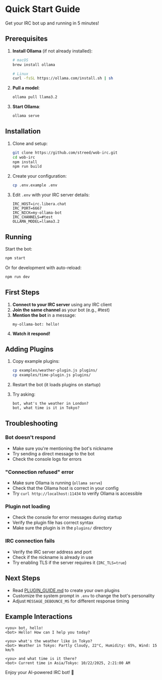 # Quick Start Guide

Get your IRC bot up and running in 5 minutes!

## Prerequisites

1. **Install Ollama** (if not already installed):
   ```bash
   # macOS
   brew install ollama
   
   # Linux
   curl -fsSL https://ollama.com/install.sh | sh
   ```

2. **Pull a model**:
   ```bash
   ollama pull llama3.2
   ```

3. **Start Ollama**:
   ```bash
   ollama serve
   ```

## Installation

1. Clone and setup:
   ```bash
   git clone https://github.com/streed/wob-irc.git
   cd wob-irc
   npm install
   npm run build
   ```

2. Create your configuration:
   ```bash
   cp .env.example .env
   ```

3. Edit `.env` with your IRC server details:
   ```env
   IRC_HOST=irc.libera.chat
   IRC_PORT=6667
   IRC_NICK=my-ollama-bot
   IRC_CHANNELS=#test
   OLLAMA_MODEL=llama3.2
   ```

## Running

Start the bot:
```bash
npm start
```

Or for development with auto-reload:
```bash
npm run dev
```

## First Steps

1. **Connect to your IRC server** using any IRC client
2. **Join the same channel** as your bot (e.g., #test)
3. **Mention the bot** in a message:
   ```
   my-ollama-bot: hello!
   ```
4. **Watch it respond!**

## Adding Plugins

1. Copy example plugins:
   ```bash
   cp examples/weather-plugin.js plugins/
   cp examples/time-plugin.js plugins/
   ```

2. Restart the bot (it loads plugins on startup)

3. Try asking:
   ```
   bot, what's the weather in London?
   bot, what time is it in Tokyo?
   ```

## Troubleshooting

### Bot doesn't respond
- Make sure you're mentioning the bot's nickname
- Try sending a direct message to the bot
- Check the console logs for errors

### "Connection refused" error
- Make sure Ollama is running (`ollama serve`)
- Check that the Ollama host is correct in your config
- Try `curl http://localhost:11434` to verify Ollama is accessible

### Plugin not loading
- Check the console for error messages during startup
- Verify the plugin file has correct syntax
- Make sure the plugin is in the `plugins/` directory

### IRC connection fails
- Verify the IRC server address and port
- Check if the nickname is already in use
- Try enabling TLS if the server requires it (`IRC_TLS=true`)

## Next Steps

- Read [PLUGIN_GUIDE.md](PLUGIN_GUIDE.md) to create your own plugins
- Customize the system prompt in `.env` to change the bot's personality
- Adjust `MESSAGE_DEBOUNCE_MS` for different response timing

## Example Interactions

```
<you> bot, hello!
<bot> Hello! How can I help you today?

<you> what's the weather like in Tokyo?
<bot> Weather in Tokyo: Partly Cloudy, 22°C, Humidity: 65%, Wind: 15 km/h

<you> and what time is it there?
<bot> Current time in Asia/Tokyo: 10/22/2025, 2:21:00 AM
```

Enjoy your AI-powered IRC bot! 🤖
